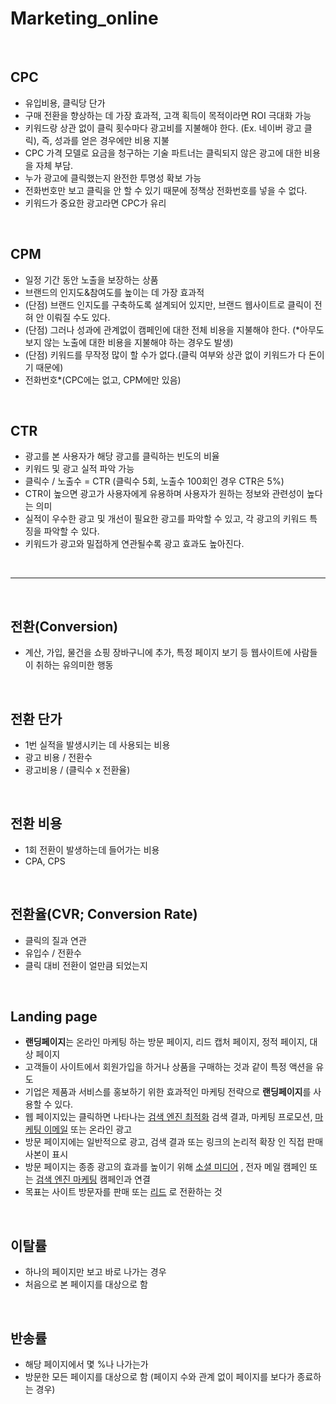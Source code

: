 # Marketing_online

<br>

## CPC

- 유입비용, 클릭당 단가
- 구매 전환을 향상하는 데 가장 효과적, 고객 획득이 목적이라면 ROI 극대화 가능
- 키워드랑 상관 없이 클릭 횟수마다 광고비를 지불해야 한다. (Ex. 네이버 광고 클릭), 즉, 성과를 얻은 경우에만 비용 지불
- CPC 가격 모델로 요금을 청구하는 기술 파트너는 클릭되지 않은 광고에 대한 비용을 자체 부담.
- 누가 광고에 클릭했는지 완전한 투명성 확보 가능
- 전화번호만 보고 클릭을 안 할 수 있기 때문에 정책상 전화번호를 넣을 수 없다.
- 키워드가 중요한 광고라면 CPC가 유리

<br>

## CPM

- 일정 기간 동안 노출을 보장하는 상품
- 브랜드의 인지도&참여도를 높이는 데 가장 효과적
- (단점) 브랜드 인지도를 구축하도록 설계되어 있지만, 브랜드 웹사이트로 클릭이 전혀 안 이뤄질 수도 있다.
- (단점) 그러나 성과에 관계없이 캠페인에 대한 전체 비용을 지불해야 한다. (*아무도 보지 않는 노출에 대한 비용을 지불해야 하는 경우도 발생)
- (단점) 키워드를 무작정 많이 할 수가 없다.(클릭 여부와 상관 없이 키워드가 다 돈이기 때문에)
- 전화번호*(CPC에는 없고, CPM에만 있음)

<br>

## CTR

- 광고를 본 사용자가 해당 광고를 클릭하는 빈도의 비율
- 키워드 및 광고 실적 파악 가능
- 클릭수 / 노출수 = CTR  (클릭수 5회, 노출수 100회인 경우 CTR은 5%)
- CTR이 높으면 광고가 사용자에게 유용하며 사용자가 원하는 정보와 관련성이 높다는 의미
- 실적이 우수한 광고 및 개선이 필요한 광고를 파악할 수 있고, 각 광고의 키워드 특징을 파악할 수 있다. 
- 키워드가 광고와 밀접하게 연관될수록 광고 효과도 높아진다.

<br>

---

<br>

## 전환(Conversion)

- 계산, 가입, 물건을 쇼핑 장바구니에 추가, 특정 페이지 보기 등 웹사이트에 사람들이 취하는 유의미한 행동

<br>

## 전환 단가

- 1번 실적을 발생시키는 데 사용되는 비용
- 광고 비용 / 전환수
- 광고비용 / (클릭수 x 전환율)

<br>

## 전환 비용

- 1회 전환이 발생하는데 들어가는 비용
- CPA, CPS

<br>

## 전환율(CVR; Conversion Rate)

- 클릭의 질과 연관
- 유입수 / 전환수
- 클릭 대비 전환이 얼만큼 되었는지

<br>

## Landing page

- **랜딩페이지**는 온라인 마케팅 하는 방문 페이지, 리드 캡처 페이지, 정적 페이지, 대상 페이지
-  고객들이 사이트에서 회원가입을 하거나 상품을 구매하는 것과 같이 특정 액션을 유도
- 기업은 제품과 서비스를 홍보하기 위한 효과적인 마케팅 전략으로 **랜딩페이지**를 사용할 수 있다.
-  웹 페이지있는 클릭하면 나타나는 [검색 엔진 최적화](https://en.wikipedia.org/wiki/Search_engine_optimization) 검색 결과, 마케팅 프로모션, [마케팅 이메일](https://en.wikipedia.org/wiki/Email_marketing) 또는 온라인 광고
-  방문 페이지에는 일반적으로 광고, 검색 결과 또는 링크의 논리적 확장 인 직접 판매 사본이 표시
- 방문 페이지는 종종 광고의 효과를 높이기 위해 [소셜 미디어](https://en.wikipedia.org/wiki/Social_media) , 전자 메일 캠페인 또는 [검색 엔진 마케팅](https://en.wikipedia.org/wiki/Search_engine_marketing) 캠페인과 연결
- 목표는 사이트 방문자를 판매 또는 [리드](https://en.wikipedia.org/wiki/Lead_generation) 로 전환하는 것

<br>

## 이탈률

- 하나의 페이지만 보고 바로 나가는 경우
- 처음으로 본 페이지를 대상으로 함

<br>

## 반송률

- 해당 페이지에서 몇 %나 나가는가
- 방문한 모든 페이지를 대상으로 함 (페이지 수와 관계 없이 페이지를 보다가 종료하는 경우)

<br>